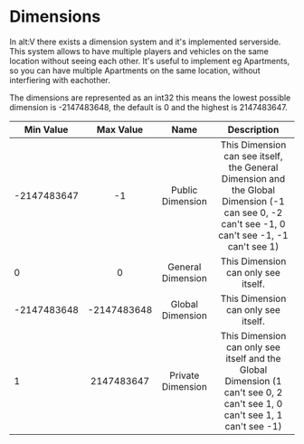 # Dimensions

In alt:V there exists a dimension system and it's implemented serverside. This system allows to have multiple players and vehicles on the same location without seeing each other. It's useful to implement eg Apartments, so you can have multiple Apartments on the same location, without interfiering with eachother.

The dimensions are represented as an int32 this means the lowest possible dimension is -2147483648, the default is 0 and the highest is 2147483647.


| Min Value   |              Max Value             |         Name           |   Description |
| ------ | :-------------------------------: | :-------------------------------: | :-------------------------------------------------------: |
| -2147483647   |   -1          |   Public Dimension    | This Dimension can see itself, the General Dimension and the Global Dimension (-1 can see 0, -2 can't see -1, 0 can't see -1, -1 can't see 1) |
|   0           |   0           |  General Dimension    | This Dimension can only see itself. |
|   -2147483648 |   -2147483648 |   Global Dimension    | This Dimension can only see itself. |
|   1           |   2147483647  |   Private Dimension   | This Dimension can only see itself and the Global Dimension (1 can't see 0, 2 can't see 1, 0 can't see 1, 1 can't see -1)